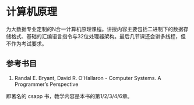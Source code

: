 # 计算机原理

为大数据专业定制的N合一计算机原理课程。讲授内容主要包括二进制下的数据存储格式、基础的汇编语言指令与32位处理器架构。最后几节课还会讲多线程，但不作为考试要求。

## 参考书目
1. Randal E. Bryant, David R. O’Hallaron - Computer Systems. A Programmer’s Perspective

即著名的 csapp 书，教学内容是本书的第1/2/3/4/6章。
